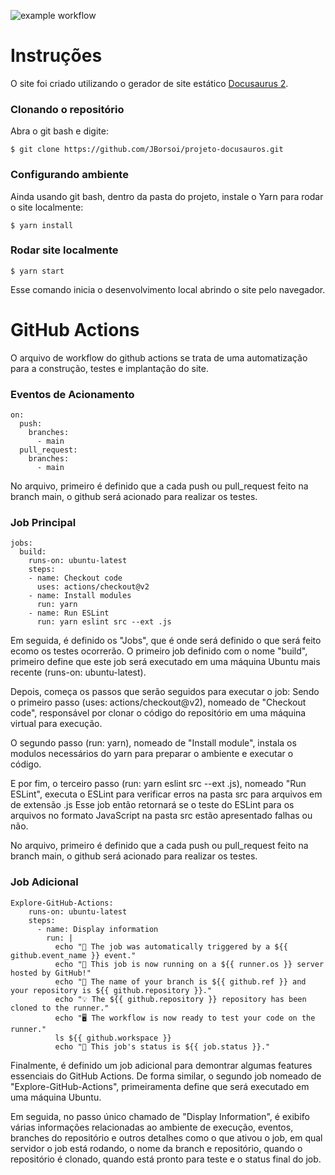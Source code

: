 ![example workflow](https://github.com/github/docs/actions/workflows/main.yml/badge.svg)
# Instruções

O site foi criado utilizando o gerador de site estático [Docusaurus 2](https://docusaurus.io/).

### Clonando o repositório
Abra o git bash e digite:
```
$ git clone https://github.com/JBorsoi/projeto-docusauros.git
```
### Configurando ambiente
Ainda usando git bash, dentro da pasta do projeto, instale o Yarn para rodar o site localmente:
```
$ yarn install
```
### Rodar site localmente
```
$ yarn start
```
Esse comando inicia o desenvolvimento local abrindo o site pelo navegador.


# GitHub Actions

O arquivo de workflow do github actions se trata de uma automatização para a construção, testes e implantação do site.
### Eventos de Acionamento
```
on:
  push:
    branches:
      - main
  pull_request:
    branches:
      - main
```
No arquivo, primeiro é definido que a cada push ou pull_request feito na branch main, o github será acionado para realizar os testes.
### Job Principal
```
jobs:
  build:
    runs-on: ubuntu-latest
    steps:
    - name: Checkout code
      uses: actions/checkout@v2
    - name: Install modules
      run: yarn
    - name: Run ESLint
      run: yarn eslint src --ext .js
```
Em seguida, é definido os "Jobs", que é onde será definido o que será feito ecomo os testes ocorrerão.
O primeiro job definido com o nome "build", primeiro define que este job será executado em uma máquina Ubuntu mais recente (runs-on: ubuntu-latest).

Depois, começa os passos que serão seguidos para executar o job:
Sendo o primeiro passo (uses: actions/checkout@v2), nomeado de "Checkout code", responsável por clonar o código do repositório em uma máquina virtual para execução.

O segundo passo (run: yarn), nomeado de "Install module", instala os modulos necessários do yarn para preparar o ambiente e executar o código.

E por fim, o terceiro passo (run: yarn eslint src --ext .js), nomeado "Run ESLint", executa o ESLint para verificar erros na pasta src para arquivos em de extensão .js
Esse job então retornará se o teste do ESLint para os arquivos no formato JavaScript na pasta src estão apresentado falhas ou não.

No arquivo, primeiro é definido que a cada push ou pull_request feito na branch main, o github será acionado para realizar os testes.
### Job Adicional
```
Explore-GitHub-Actions:
    runs-on: ubuntu-latest
    steps:
      - name: Display information
        run: |
          echo "🎉 The job was automatically triggered by a ${{ github.event_name }} event."
          echo "🐧 This job is now running on a ${{ runner.os }} server hosted by GitHub!"
          echo "🔎 The name of your branch is ${{ github.ref }} and your repository is ${{ github.repository }}."
          echo "💡 The ${{ github.repository }} repository has been cloned to the runner."
          echo "🖥️ The workflow is now ready to test your code on the runner."
          ls ${{ github.workspace }}
          echo "🍏 This job's status is ${{ job.status }}."
```
Finalmente, é definido um job adicional para demontrar algumas features essenciais do GitHub Actions.
De forma similar, o segundo job nomeado de "Explore-GitHub-Actions", primeiramenta define que será executado em uma máquina Ubuntu.

Em seguida, no passo único chamado de "Display Information", é exibifo várias informações relacionadas ao ambiente de execução, eventos, branches do repositório e outros detalhes como o que ativou o job, em qual servidor o job está rodando, o nome da branch e repositório, quando o repositório é clonado, quando está pronto para teste e o status final do job.
